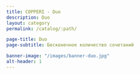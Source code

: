 ```yaml
---
title: COPPERI - Duo
description: Duo
layout: category
permalink: /catalog/:path/

page-title: Duo
page-subtitle: Бесконечное количество сочетаний

banner-image: "/images/banner-duo.jpg"
alt-header: 1
---
```


